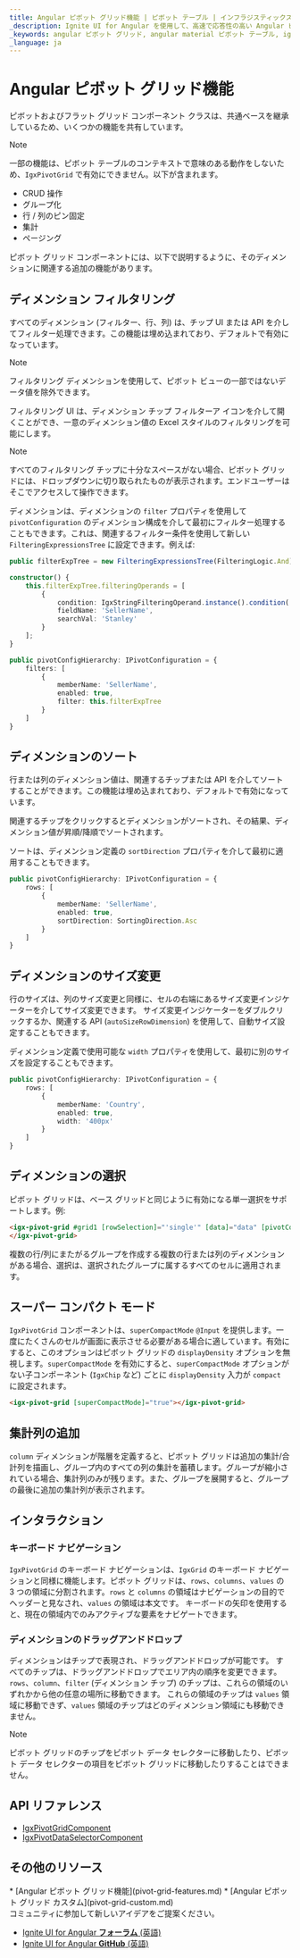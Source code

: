 ```yaml
---
title: Angular ピボット グリッド機能 | ピボット テーブル | インフラジスティックス
_description: Ignite UI for Angular を使用して、高速で応答性の高い Angular ピボット グリッドとテーブルを作成します。ピボット データを介して複雑なデータ分析を実行します。
_keywords: angular ピボット グリッド, angular material ピボット テーブル, ignite ui for angular, ピボット グリッド機能, ピボット機能
_language: ja
---
```


# Angular ピボット グリッド機能

ピボットおよびフラット グリッド コンポーネント クラスは、共通ベースを継承しているため、いくつかの機能を共有しています。

>[!NOTE]
>一部の機能は、ピボット テーブルのコンテキストで意味のある動作をしないため、`IgxPivotGrid` で有効にできません。以下が含まれます。
> - CRUD 操作
> - グループ化
> - 行 / 列のピン固定
> - 集計
> - ページング

ピボット グリッド コンポーネントには、以下で説明するように、そのディメンションに関連する追加の機能があります。

<code-view style="height: 870px" 
           data-demos-base-url="{environment:demosBaseUrl}" 
           iframe-src="{environment:demosBaseUrl}/pivot-grid/pivot-grid-features" alt="Angular ピボット セレクターを備えたピボット グリッドの例">
</code-view>

## ディメンション フィルタリング

すべてのディメンション (フィルター、行、列) は、チップ UI または API を介してフィルター処理できます。この機能は埋め込まれており、デフォルトで有効になっています。

>[!NOTE]
>フィルタリング ディメンションを使用して、ピボット ビューの一部ではないデータ値を除外できます。

フィルタリング UI は、ディメンション チップ フィルターア イコンを介して開くことができ、一意のディメンション値の Excel スタイルのフィルタリングを可能にします。

>[!NOTE]
>すべてのフィルタリング チップに十分なスペースがない場合、ピボット グリッドには、ドロップダウンに切り取られたものが表示されます。エンドユーザーはそこでアクセスして操作できます。

ディメンションは、ディメンションの `filter` プロパティを使用して `pivotConfiguration` のディメンション構成を介して最初にフィルター処理することもできます。これは、関連するフィルター条件を使用して新しい `FilteringExpressionsTree` に設定できます。例えば:

```typescript
public filterExpTree = new FilteringExpressionsTree(FilteringLogic.And);

constructor() {
    this.filterExpTree.filteringOperands = [
        {
            condition: IgxStringFilteringOperand.instance().condition('equals'),
            fieldName: 'SellerName',
            searchVal: 'Stanley'
        }
    ];
}

public pivotConfigHierarchy: IPivotConfiguration = {
    filters: [
        {
            memberName: 'SellerName',
            enabled: true,
            filter: this.filterExpTree
        }
    ]
}
```

## ディメンションのソート

行または列のディメンション値は、関連するチップまたは API を介してソートすることができます。この機能は埋め込まれており、デフォルトで有効になっています。

関連するチップをクリックするとディメンションがソートされ、その結果、ディメンション値が昇順/降順でソートされます。

ソートは、ディメンション定義の `sortDirection` プロパティを介して最初に適用することもできます。

```typescript
public pivotConfigHierarchy: IPivotConfiguration = {
    rows: [
        {
            memberName: 'SellerName',
            enabled: true,
            sortDirection: SortingDirection.Asc
        }
    ]
}
```

## ディメンションのサイズ変更

行のサイズは、列のサイズ変更と同様に、セルの右端にあるサイズ変更インジケーターを介してサイズ変更できます。
サイズ変更インジケーターをダブルクリックするか、関連する API (`autoSizeRowDimension`) を使用して、自動サイズ設定することもできます。

ディメンション定義で使用可能な `width` プロパティを使用して、最初に別のサイズを設定することもできます。

```typescript
public pivotConfigHierarchy: IPivotConfiguration = {
    rows: [
        {
            memberName: 'Country',
            enabled: true,
            width: '400px'
        }
    ]
}
```

## ディメンションの選択

ピボット グリッドは、ベース グリッドと同じように有効になる単一選択をサポートします。例:

```html
<igx-pivot-grid #grid1 [rowSelection]="'single'" [data]="data" [pivotConfiguration]="pivotConfigHierarchy">
</igx-pivot-grid>
```

複数の行/列にまたがるグループを作成する複数の行または列のディメンションがある場合、選択は、選択されたグループに属するすべてのセルに適用されます。

## スーパー コンパクト モード
`IgxPivotGrid` コンポーネントは、`superCompactMode` `@Input` を提供します。一度にたくさんのセルが画面に表示させる必要がある場合に適しています。有効にすると、このオプションはピボット グリッドの `displayDensity` オプションを無視します。`superCompactMode` を有効にすると、`superCompactMode` オプションがない子コンポーネント (`IgxChip` など) ごとに `displayDensity` 入力が `compact` に設定されます。

```html
<igx-pivot-grid [superCompactMode]="true"></igx-pivot-grid>
```

## 集計列の追加

`column` ディメンションが階層を定義すると、ピボット グリッドは追加の集計/合計列を描画し、グループ内のすべての列の集計を蓄積します。グループが縮小されている場合、集計列のみが残ります。また、グループを展開すると、グループの最後に追加の集計列が表示されます。

## インタラクション

### キーボード ナビゲーション

`IgxPivotGrid` のキーボード ナビゲーションは、`IgxGrid` のキーボード ナビゲーションと同様に機能します。ピボット グリッドは、`rows`、`columns`、`values` の 3 つの領域に分割されます。`rows` と `columns` の領域はナビゲーションの目的でヘッダーと見なされ、`values` の領域は本文です。
キーボードの矢印を使用すると、現在の領域内でのみアクティブな要素をナビゲートできます。

### ディメンションのドラッグアンドドロップ
ディメンションはチップで表現され、ドラッグアンドドロップが可能です。
すべてのチップは、ドラッグアンドドロップでエリア内の順序を変更できます。
`rows`、`column`、`filter`  (ディメンション チップ) のチップは、これらの領域のいずれかから他の任意の場所に移動できます。
これらの領域のチップは `values` 領域に移動できず、`values` 領域のチップはどのディメンション領域にも移動できません。

>[!NOTE]
>ピボット グリッドのチップをピボット データ セレクターに移動したり、ピボット データ セレクターの項目をピボット グリッドに移動したりすることはできません。

## API リファレンス
* [IgxPivotGridComponent]({environment:angularApiUrl}/classes/igxpivotgridcomponent.html)
* [IgxPivotDataSelectorComponent]({environment:angularApiUrl}/classes/igxpivotdataselectorcomponent.html)


## その他のリソース
<div class="divider--half"></div>
* [Angular ピボット グリッド機能](pivot-grid-features.md)
* [Angular ピボット グリッド カスタム](pivot-grid-custom.md)

<div class="divider--half"></div>
コミュニティに参加して新しいアイデアをご提案ください。

* [Ignite UI for Angular **フォーラム** (英語)](https://www.infragistics.com/community/forums/f/ignite-ui-for-angular)
* [Ignite UI for Angular **GitHub** (英語)](https://github.com/IgniteUI/igniteui-angular)

